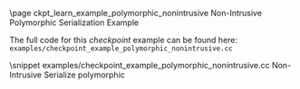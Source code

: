 \page ckpt_learn_example_polymorphic_nonintrusive Non-Intrusive Polymorphic Serialization Example

The full code for this *checkpoint* example can be found here:
`examples/checkpoint_example_polymorphic_nonintrusive.cc`

\snippet examples/checkpoint_example_polymorphic_nonintrusive.cc Non-Intrusive Serialize polymorphic
